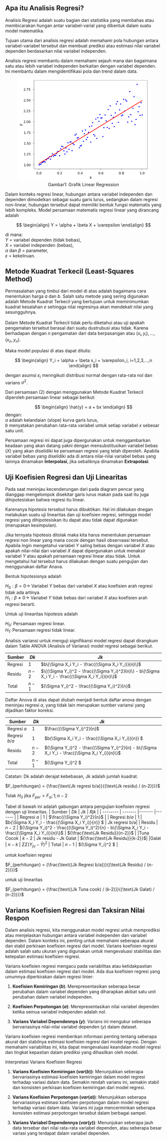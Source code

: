 ## Apa itu Analisis Regresi?

Analisis Regresi adalah suatu bagian dari statistika yang membahas atau membicarakan hungan antar variabel-varial yang dibentuk dalam suatu model matematika.

Tujuan utama dari analisis regresi adalah memahami pola hubungan antara variabel-variabel tersebut dan membuat prediksi atau estimasi nilai variabel dependen berdasarkan nilai variabel independen.

Analisis regresi membantu dalam memahami sejauh mana dan bagaimana satu atau lebih variabel independen berkaitan dengan variabel dependen. Ini membantu dalam mengidentifikasi pola dan trend dalam data.

<figure>
  <img
  src="linearRegressionResults.png"
  alt="The beautiful MDN logo.">
  <figcaption><center>Gambar1: Grafik Linear Regression</figcaption>
</figure>

Dalam konteks regresi linear, hubungan antara variabel independen dan dependen dimodelkan sebagai suatu garis lurus, sedangkan dalam regresi non-linear, hubungan tersebut dapat memiliki bentuk fungsi matematis yang lebih kompleks. Model persamaan matematis regresi linear yang dirancang adalah <br>

$$
\begin{align}
 Y = \alpha + \beta X + \varepsilon
\end{align}
$$

di mana: <br>
$Y$ = variabel dependen (tidak bebas), <br>
$X$ = variabel independen (bebas), <br>
$\alpha$ dan $\beta$ = parameter, <br>
$\varepsilon$ = kekeliruan.

## Metode Kuadrat Terkecil (Least-Squares Method)

Permasalahan yang timbul dari model di atas adalah bagaimana cara menentukan harga $a$ dan $b$. Salah satu metode yang sering digunakan adalah Metode Kuadrat Terkecil yang bertujuan untuk meminimumkan kuadrat kesalahan $e$ sehingga nilai regresinya akan mendekati nilai yang sesungguhnya. <br>
<br>
Dalam Metode Kuadrat Terkecil tidak perlu diketahui atau uji apakah pengamatan tersebut berasal dari suatu dustrubusi atau tidak. Karena berhadapan dengan $n$ pengamatan dari data berpasangan atau $(x_i, y_i),...,(x_n, y_n)$.

Maka model populasi di atas dapat ditulis:

$$
\begin{align}
 Y_i = \alpha + \beta x_i + \varepsilon_i, i=1,2,3,...,n
\end{align}
$$

dengan asumsi $\varepsilon_i$ menngikuti distribusi normal dengan rata-rata nol dan varians $\sigma^2$.

Dari persamaan (2) dengan menggunakan Metode Kuadrat Terkecil diperoleh persamaan linear sebagai berikut:

$$
\begin{align}
 \hat{y} = a + bx
\end{align}
$$
dengan: <br>
$a$ adalah kelandaian (slope) kurva garis lurus, <br>
$b$ menyatakan perubahan rata-rata variabel untuk setiap variabel $x$ sebesar satu unit.

Persamaan regresi ini dapat juga dipergunakan untuk menggambarkan keadaan yang akan datang yakni dengan mensubstitusikan variabel bebas ($X$) yang akan diselidiki ke persamaan regresi yang telah diperoleh. Apabila variabel bebas yang diselidiki ada di antara nilai-nilai variabel bebas yang lainnya dinamakan **Interpolasi**, jika sebaliknya dinamakan **Extrapolasi**.

## Uji Koefisien Regresi dan Uji Linearitas

Pada saat meninjau kecenderungan dari pada diagram pencar yang dianggap mengelompok disekitar garis lurus makan pada saat itu juga dihipotesiskan bahwa regresi itu linear.

Karenanya hipotesis tersebut harus dibuktikan. Hal ini dilakukan dnegan melakukan suatu uji linearitas dan uji koefisien regresi, sehingga model regresi yang dihipotesiskan itu dapat atau tidak dapat digunakan (merupakan kesimpulan).

Jika ternyata hipotesis ditolak maka kita harus menentukan persamaan regresi non linear yang mana cocok dengan hasil observaasi tersebut. Apabila ingin mengetahui variabel $Y$ saling bebas dengan variabel $X$ atau apakah nilai-nilai dari variabel $X$ dapat dipergunakan untuk menaksir variabel $Y$  atau apakah persamaan regresi linear atau tidak. Untuk mengetahui hal tersebut harus dilakukan dengan suatu pengujian dan menggunakan daftar Anava.

Bentuk hipotesisnya adalah

$H_0: \beta = 0 \rightarrow$ Variabel $Y$ bebas dari variabel $X$ atau koefisien arah regresi tidak ada artinya. <br>
$H_1: \beta \neq 0 \rightarrow$
Variabel $Y$ tidak bebas dari variabel $X$ atau koefisien arah regresi berarti.

Untuk uji linearitas hipotesis adalah

$H_0:$ Persamaan regresi linear. <br>
$H_1:$ Persamaan regresi tidak linear.

Analisis variansi untuk menguji signifikansi model regresi dapat dirangkum dalam Table
ANOVA (Analisis of Variansi) model regresi sebagai berikut.

| Sumber   | $Dk$    | $Jk$   |
| -------- | ------- |------- |
| Regresi  | 1       | $b\{\Sigma X_i Y_i - \frac{(\Sigma X_i Y_i)}{n}\}$      |
| Residu   | $n-2$   | $\{(\Sigma Y_i)^2 - \frac{(\Sigma Y_i)^2}{n}\} - b\{\Sigma X_i Y_i - \frac{(\Sigma X_i Y_i)}{n}\}$                   |
| Total    | $n-1$   | $(\Sigma Y_i)^2 - \frac{(\Sigma Y_i)^2}{n}$                  |

Daftar Anova di atas dapat diubah menjadi bentuk daftar anova dengan meninjau regresi $a$, yang tidak lain merupakan sumber variansi yang dijadikan faktor koreksi.

| Sumber          | $Dk$    | $Jk$                      |
| --------        | ------- |-------                    |
| Regresi $a$     | 1       | $\frac{(\Sigma Y_i)^2}{n}$                                                       |
| Regresi $b/a$   | 1       | $b\{\Sigma X_i Y_i - \frac{(\Sigma X_i Y_i)}{n}\} $                               |
| Residu          | $n-2$   | ${\Sigma Y_i}^2 - \frac{(\Sigma Y_i)^2}{n} - b\{\Sigma X_i Y_i - \frac{(\Sigma X_i Y_i)}{n}\}$                                         |
| Total    | $n-1$   | ${\Sigma Y_i}^2 $                |

Catatan: Dk adalah derajat kebebasan, Jk adalah jumlah kuadrat.

$F_{perhitungan} = {\frac{\text{Jk regresi b/a}}{(\text{Jk residu) / (n-2})}}$

Tolak $H_0$ jika
$F_{per} > F_{\alpha}; 1; n-2$

Tabel di bawah ini adalah gabungan antara pengujian koefisien regresi dengan uji linearitas.
| Sumber          | $Dk$    | $Jk$    | $Rjk$           |
| --------        | ------- |-------  |-------          |
| Regresi $a$     | 1       | $\frac{(\Sigma Y_i)^2}{n}$                           | 
| Regresi $b/a$   | 1       | $b\{\Sigma X_i Y_i - \frac{(\Sigma X_i Y_i)}{n}\} $   | $\text{Jk regresi b/a}$|
| Residu          | $n-2$   | ${\Sigma Y_i}^2 - \frac{(\Sigma Y_i)^2}{n} - b\{\Sigma X_i Y_i - \frac{(\Sigma X_i Y_i)}{n}\}$             | ${\frac{\text{Jk Residu}}{n-2}}$                     |
|Tuna Cocok       | $k-2$   | $\text{Jk residu - Jk Galat}$           | ${\frac{\text{Jk Residu}}{k-2}}$|
|Galat            | $n-k$   | $\Sigma\Sigma(Y_{ju} - \bar{Y})^2$
| Total           | $n-1$   | ${\Sigma Y_i}^2 $        |

untuk koefisien regresi

$F_{perhitungan} = {\frac{\text{(Jk Regresi b/a)}}{(\text{Jk Residu) / (n-2})}}$

untuk uji linearitas

$F_{perhitungan} = {\frac{\text{(Jk Tuna cook) / (k-2)}}{(\text{Jk Galat) / (n-2})}}$

## Varians Koefisien Regresi dan Taksiran Nilai Respon
Dalam analisis regresi, kita menggunakan model regresi untuk memprediksi atau menjelaskan hubungan antara variabel independen dan variabel dependen. Dalam konteks ini, penting untuk memahami seberapa akurat dan stabil perkiraan koefisien regresi dari model. Varians koefisien regresi adalah salah satu ukuran yang digunakan untuk mengevaluasi stabilitas dan ketepatan estimasi koefisien regresi.


Varians koefisien regresi mengacu pada variabilitas atau ketidakpastian dalam estimasi koefisien regresi dari model. Ada dua koefisien regresi yang umumnya diperkirakan dalam regresi linier:

1. **Koefisien Kemiringan $(b)$**: Merepresentasikan seberapa besar perubahan dalam variabel dependen yang diharapkan akibat satu unit perubahan dalam variabel independen.

2. **Koefisien Perpotongan $(a)$**: Merepresentasikan nilai variabel dependen ketika semua variabel independen adalah nol.

3. **Varians Variabel Dependennya $(y)$**: Varians ini mengukur seberapa bervariasinya nilai-nilai variabel dependen $(y)$ dalam dataset.

Varians koefisien regresi memberikan informasi penting tentang seberapa akurat dan stabilnya estimasi koefisien regresi dari model regresi. Dengan memahami variabilitas ini, kita dapat mengevaluasi keandalan model regresi dan tingkat kepastian dalam prediksi yang dihasilkan oleh model.

Interpretasi Varians Koefisien Regresi

1. **Varians Koefisien Kemiringan $(var(b))$**: Menunjukkan seberapa bervariasinya estimasi koefisien kemiringan dalam model regresi terhadap variasi dalam data. Semakin rendah varians ini, semakin stabil dan konsisten perkiraan koefisien kemiringan dari model regresi.

2. **Varians Koefisien Perpotongan $(var(a))$**: Menunjukkan seberapa bervariasinya estimasi koefisien perpotongan dalam model regresi terhadap variasi dalam data. Varians ini juga mencerminkan seberapa konsisten estimasi perpotongan tersebut dalam berbagai sampel.

3. **Varians Variabel Dependennya $(var (y))$**: Menunjukan seberapa jauh data tersebar dari nilai rata-rata variabel dependen, atau seberapa besar variasi yang terdapat dalam variabel dependen.
